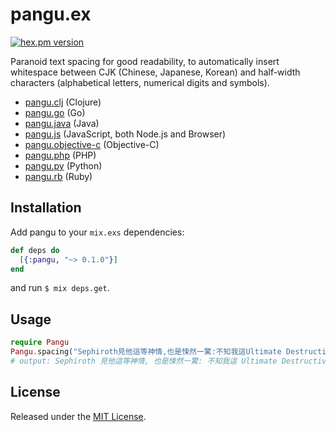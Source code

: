 # pangu.ex

[![hex.pm version](https://img.shields.io/hexpm/v/pangu.svg)](https://hex.pm/packages/pangu)

Paranoid text spacing for good readability, to automatically insert whitespace between CJK (Chinese, Japanese, Korean) and half-width characters (alphabetical letters, numerical digits and symbols).

- [pangu.clj](https://github.com/coldnew/pangu.clj) (Clojure)
- [pangu.go](https://github.com/vinta/pangu) (Go)
- [pangu.java](https://github.com/vinta/pangu.java) (Java)
- [pangu.js](https://github.com/vinta/pangu.js) (JavaScript, both Node.js and Browser)
- [pangu.objective-c](https://github.com/Cee/pangu.objective-c) (Objective-C)
- [pangu.php](https://github.com/Kunr/pangu.php) (PHP)
- [pangu.py](https://github.com/vinta/pangu.py) (Python)
- [pangu.rb](https://github.com/dlackty/pangu.rb) (Ruby)

## Installation

Add pangu to your `mix.exs` dependencies:

```elixir
def deps do
  [{:pangu, "~> 0.1.0"}]
end
```

and run `$ mix deps.get`.

## Usage

```elixir
require Pangu
Pangu.spacing("Sephiroth見他這等神情,也是悚然一驚:不知我這Ultimate Destructive Magic是否對付得了?")
# output: Sephiroth 見他這等神情, 也是悚然一驚: 不知我這 Ultimate Destructive Magic 是否對付得了?
```

## License

Released under the [MIT License](http://opensource.org/licenses/MIT).
